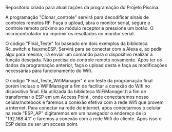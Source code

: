 Repositório criado para atualizações da programação do Projeto Piscina.

A programação "Clonar_controle" servirá para decodificar sinais de controles remotos RF. 
Faça o upload, abra o monitor serial, segure o controle remoto próximo ao módulo receptor e pressione um botão. O microcontrolador irá imprimir os resultados no monitor serial.

O código "Final_Teste" foi baseado em dois exemplos da biblioteca Rc_switch e      fauxmoESP.
Servirá para se conectar com a Alexa e, ao pedir algo para mesma, irá enviar um comando para o dispositivo realizar a função desejada. Não precisa do controle remoto novamente.
Após ter os dados da programação anterior, faça o upload desta e faça as modificações necessárias para funcionamento do Wifi.

O código "Final_Teste_WifiManager" é um teste da programação final porém incluso o WiFiManager a fim de facilitar a conexão do Wifi no dispositivo final. Ela utilizada da biblioteca WiFiManager.h a fim de transformar o ESP em um Access Point , onde conectaremos nosso celular/notebook e faremos a conexão efetiva com a rede Wifi que provem a internet. Para conectar na rede de internet, apos conectarmos o celular na rede "ESP_AP" digitaremos em um navegador o endereço de ip "192.168.4.1" e faremos a conexão com a rede Wifi do cliente. Apos isso o ESP deixa de ser um access point. 